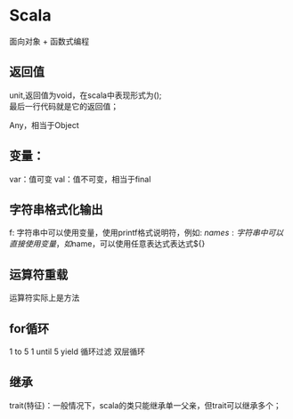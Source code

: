 # Scala

面向对象 + 函数式编程

## 返回值
unit,返回值为void，在scala中表现形式为();     
最后一行代码就是它的返回值；    

Any，相当于Object   

## 变量：
var：值可变
val：值不可变，相当于final

## 字符串格式化输出
f: 字符串中可以使用变量，使用printf格式说明符，例如: $name%s,string变量
s: 字符串中可以直接使用变量，如$name，可以使用任意表达式表达式${}

## 运算符重载
运算符实际上是方法

## for循环
1 to 5
1 until 5
yield
循环过滤
双层循环

## 继承
trait(特征)：一般情况下，scala的类只能继承单一父亲，但trait可以继承多个；


 

